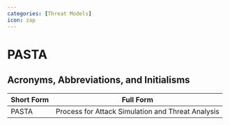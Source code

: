 ```yaml
---
categories: [Threat Models]
icon: zap
---
```


# PASTA

## Acronyms, Abbreviations, and Initialisms

| Short Form | Full Form |
| - | - |
| PASTA | Process for Attack Simulation and Threat Analysis |